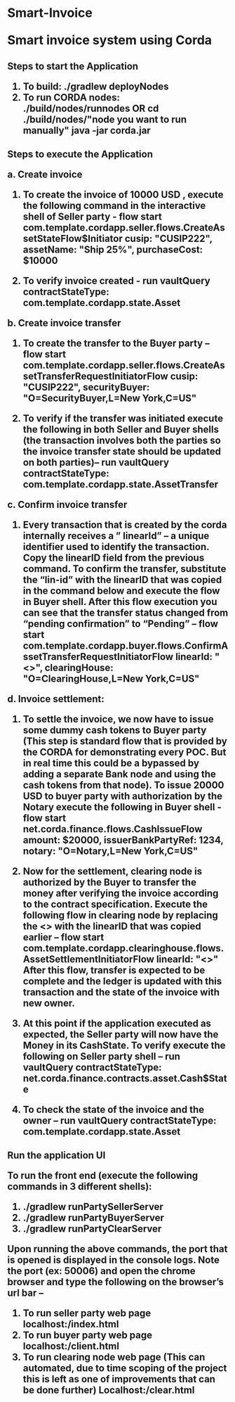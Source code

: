 <h1>Smart-Invoice

Smart invoice system using Corda


<h2> Steps to start the Application

1. To build: 
./gradlew deployNodes
2. To run CORDA nodes:
./build/nodes/runnodes
OR
cd ./build/nodes/"node you want to run manually"
java -jar corda.jar


<h2> Steps to execute the Application


a.	Create invoice

1. To create the invoice of 10000 USD , execute the following command in the interactive shell of Seller party -
flow start com.template.cordapp.seller.flows.CreateAssetStateFlow$Initiator cusip: "CUSIP222", assetName: "Ship 25%", purchaseCost: $10000

2. To verify invoice created - 
run vaultQuery contractStateType: com.template.cordapp.state.Asset

b.	Create invoice transfer

1. To create the transfer to the Buyer party –
flow start com.template.cordapp.seller.flows.CreateAssetTransferRequestInitiatorFlow cusip: "CUSIP222", securityBuyer: "O=SecurityBuyer,L=New York,C=US"

2. To verify if the transfer was initiated execute the following in both Seller and Buyer shells (the transaction involves both the parties so the invoice transfer state should be updated on both parties)–
run vaultQuery contractStateType: com.template.cordapp.state.AssetTransfer

c.	Confirm invoice transfer

1. Every transaction that is created by the corda internally receives a ” linearId” – a unique identifier used to identify the transaction. Copy the linearID field from the previous command. To confirm the transfer, substitute the “lin-id” with the linearID that was copied in the command below and execute the flow in Buyer shell. After this flow execution you can see that the transfer status changed from “pending confirmation” to “Pending” –
flow start com.template.cordapp.buyer.flows.ConfirmAssetTransferRequestInitiatorFlow linearId: "<<lin-id>>", clearingHouse: "O=ClearingHouse,L=New York,C=US"

d.	Invoice settlement:
1. To settle the invoice, we now have to issue some dummy cash tokens to Buyer party (This step is standard flow that is provided by the CORDA for demonstrating every POC. But in real time this could be a bypassed by adding a separate Bank node and using the cash tokens from that node). To issue 20000 USD to buyer party with authorization by the Notary execute the following in Buyer shell -
flow start net.corda.finance.flows.CashIssueFlow amount: $20000, issuerBankPartyRef: 1234, notary: "O=Notary,L=New York,C=US" 

2. Now for the settlement, clearing node is authorized by the Buyer to transfer the money after verifying the invoice according to the contract specification. Execute the following flow in clearing node by replacing the <<lin-id>> with the linearID that was copied earlier –
flow start com.template.cordapp.clearinghouse.flows.AssetSettlementInitiatorFlow linearId: "<<lin-id>>"
After this flow, transfer is expected to be complete and the ledger is updated with this transaction and the state of the invoice with new owner.

3. At this point if the application executed as expected, the Seller party will now have the Money in its CashState. To verify execute the following on Seller party shell –
run vaultQuery contractStateType: net.corda.finance.contracts.asset.Cash$State

4. To check the state of the invoice and the owner –
run vaultQuery contractStateType: com.template.cordapp.state.Asset


<h2> Run the application UI

To run the front end (execute the following commands in 3 different shells):
1. ./gradlew runPartySellerServer
2. ./gradlew runPartyBuyerServer
3. ./gradlew runPartyClearServer

Upon running the above commands, the port that is opened is displayed in the console logs. Note the port (ex: 50006) and open the chrome browser and type the following on the browser’s url bar –
1. To run seller party web page
localhost:<port-number>/index.html
2. To run buyer party web page
localhost:<port-number>/client.html
3. To run clearing node web page (This can automated, due to time scoping of the project this is left as one of improvements that can be done further)
Localhost:<port-number>/clear.html


    
